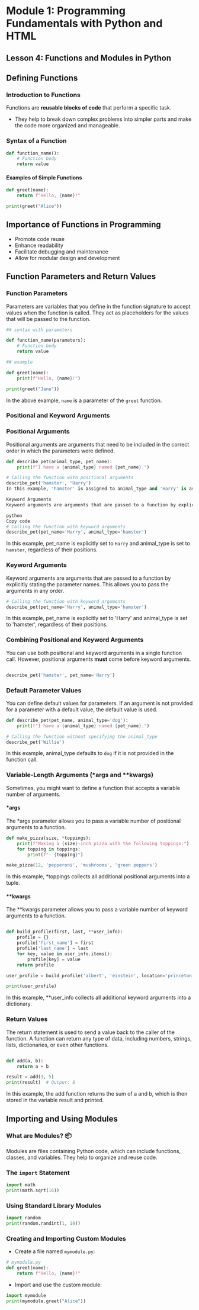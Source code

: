 # Module 1: Programming Fundamentals with Python and HTML

## Lesson 4: Functions and Modules in Python

## Defining Functions

### Introduction to Functions
Functions are **reusable blocks of code** that perform a specific task. 
- They help to break down complex problems into simpler parts and make the code more organized and manageable.

### Syntax of a Function
```python
def function_name():
    # Function body
    return value
```
#### Examples of Simple Functions
```python
def greet(name):
    return f"Hello, {name}!"

print(greet("Alice"))
```
## Importance of Functions in Programming
- Promote code reuse
- Enhance readability
- Facilitate debugging and maintenance
- Allow for modular design and development
## Function Parameters and Return Values

### Function Parameters
Parameters are variables that you define in the function signature to accept values when the function is called. They act as placeholders for the values that will be passed to the function.

```python
## syntax with parameters

def function_name(parameters):
    # Function body
    return value

## example

def greet(name):
    print(f"Hello, {name}!")

print(greet("Jane"))
```
In the above example, `name` is a parameter of the `greet` function.

### Positional and Keyword Arguments
### Positional Arguments
Positional arguments are arguments that need to be included in the correct order in which the parameters were defined.

```python
def describe_pet(animal_type, pet_name):
    print(f"I have a {animal_type} named {pet_name}.")

# Calling the function with positional arguments
describe_pet('hamster', 'Harry')
In this example, 'hamster' is assigned to animal_type and 'Harry' is assigned to pet_name because of their positions.

Keyword Arguments
Keyword arguments are arguments that are passed to a function by explicitly stating the parameter names. This allows you to pass the arguments in any order.

python
Copy code
# Calling the function with keyword arguments
describe_pet(pet_name='Harry', animal_type='hamster')
```
In this example, pet_name is explicitly set to `Harry` and animal_type is set to `hamster`, regardless of their positions.

### Keyword Arguments
Keyword arguments are arguments that are passed to a function by explicitly stating the parameter names. This allows you to pass the arguments in any order.

```python
# Calling the function with keyword arguments
describe_pet(pet_name='Harry', animal_type='hamster')
```
In this example, pet_name is explicitly set to 'Harry' and animal_type is set to 'hamster', regardless of their positions.

### Combining Positional and Keyword Arguments
You can use both positional and keyword arguments in a single function call. However, positional arguments **must** come before keyword arguments.

``` python

describe_pet('hamster', pet_name='Harry')
```
### Default Parameter Values
You can define default values for parameters. If an argument is not provided for a parameter with a default value, the default value is used.

```python
def describe_pet(pet_name, animal_type='dog'):
    print(f"I have a {animal_type} named {pet_name}.")

# Calling the function without specifying the animal_type
describe_pet('Willie')
```
In this example, animal_type defaults to `dog` if it is not provided in the function call.

### Variable-Length Arguments (*args and **kwargs)
Sometimes, you might want to define a function that accepts a variable number of arguments.

#### *args
The *args parameter allows you to pass a variable number of positional arguments to a function.

```python
def make_pizza(size, *toppings):
    print(f"Making a {size}-inch pizza with the following toppings:")
    for topping in toppings:
        print(f"- {topping}")

make_pizza(12, 'pepperoni', 'mushrooms', 'green peppers')
```
In this example, *toppings collects all additional positional arguments into a tuple.

#### **kwargs
The **kwargs parameter allows you to pass a variable number of keyword arguments to a function.

```python

def build_profile(first, last, **user_info):
    profile = {}
    profile['first_name'] = first
    profile['last_name'] = last
    for key, value in user_info.items():
        profile[key] = value
    return profile

user_profile = build_profile('albert', 'einstein', location='princeton', field='physics')

print(user_profile)
```
In this example, **user_info collects all additional keyword arguments into a dictionary.

### Return Values
The return statement is used to send a value back to the caller of the function. A function can return any type of data, including numbers, strings, lists, dictionaries, or even other functions.

```python

def add(a, b):
    return a + b

result = add(3, 5)
print(result)  # Output: 8
```
In this example, the add function returns the sum of a and b, which is then stored in the variable result and printed.

## Importing and Using Modules
### What are Modules? 📦
Modules are files containing Python code, which can include functions, classes, and variables. They help to organize and reuse code.

### The `import` Statement
```python
import math
print(math.sqrt(16))
```
### Using Standard Library Modules
```python
import random
print(random.randint(1, 10))
```

### Creating and Importing Custom Modules
- Create a file named `mymodule.py`:
```python
# mymodule.py
def greet(name):
    return f"Hello, {name}!"
```
- Import and use the custom module:
```python
import mymodule
print(mymodule.greet("Alice"))
```

